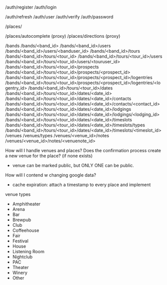 /auth/register
/auth/login
<!-- /auth/logout -->
/auth/refresh
/auth/user
/auth/verify
/auth/password

<!-- /contacts -->
<!-- /contacts/<pk> -->
/places/<pk>
<!-- /places/<pk>/contacts -->
<!-- /places/<pk>/commments -->
<!-- /places/<pk>/commments/<pk> -->
/places/autocomplete (proxy)
/places/directions (proxy)

/bands
/bands/<band_id>
/bands/<band_id>/users
/bands/<band_id>/users/<banduser_id>
/bands/<band_id>/tours
/bands/<band_id>/tours/<tour_id>
/bands/<band_id>/tours/<tour_id>/users
/bands/<band_id>/tours/<tour_id>/users/<touruser_id>
/bands/<band_id>/tours/<tour_id>/prospects
/bands/<band_id>/tours/<tour_id>/prospects/<prospect_id>
/bands/<band_id>/tours/<tour_id>/prospects/<prospect_id>/logentries
/bands/<band_id>/tours/<tour_id>/prospects/<prospect_id>/logentries/<logentry_id>
/bands/<band_id>/tours/<tour_id>/dates
/bands/<band_id>/tours/<tour_id>/dates/<date_id>
/bands/<band_id>/tours/<tour_id>/dates/<date_id>/contacts
/bands/<band_id>/tours/<tour_id>/dates/<date_id>/contacts/<contact_id>
/bands/<band_id>/tours/<tour_id>/dates/<date_id>/lodgings
/bands/<band_id>/tours/<tour_id>/dates/<date_id>/lodgings/<lodging_id>
/bands/<band_id>/tours/<tour_id>/dates/<date_id>/timeslots
/bands/<band_id>/tours/<tour_id>/dates/<date_id>/timeslots/types
/bands/<band_id>/tours/<tour_id>/dates/<date_id>/timeslots/<timeslot_id>
/venues
/venues/types
/venues/<venue_id>/notes
/venues/<venue_id>/notes/<venuenote_id>


How will I handle venues and places?
Does the confirmation process create a new venue for the place? (if none exists)
- venue can be marked public, but ONLY ONE can be public.

How will I contend w changing google data?
- cache expiration: attach a timestamp to every place and implement 

venue types
- Amphitheater
- Arena
- Bar
- Brewpub
- Club
- Coffeehouse
- Fair
- Festival
- House
- Listening Room
- Nightclub
- PAC
- Theater
- Winery
- Other